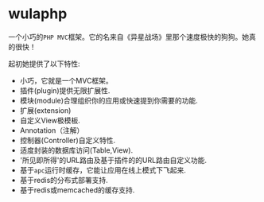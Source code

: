 # wulaphp

一个小巧的`PHP MVC`框架。它的名来自《异星战场》里那个速度极快的狗狗。她真的很快！

起初她提供了以下特性:
- 小巧，它就是一个MVC框架。
- 插件(plugin)提供无限扩展性.
- 模块(module)合理组织你的应用或快速提到你需要的功能.
- 扩展(extension)
- 自定义View极模板.
- Annotation（注解）
- 控制器(Controller)自定义特性.
- 适度封装的数据库访问(Table,View).
- '所见即所得'的URL路由及基于插件的的URL路由自定义功能.
- 基于`apc`运行时缓存，它能让应用在线上模式下飞起来.
- 基于redis的分布式部署支持.
- 基于redis或memcached的缓存支持.
